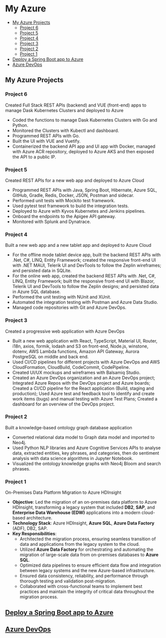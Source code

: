 # My Azure

- [My Azure Projects](#my-azure-projects)
  - [Project 6](#project-6)
  - [Project 5](#project-5)
  - [Project 4](#project-4)
  - [Project 3](#project-3)
  - [Project 2](#project-2)
  - [Project 1](#project-1)
- [Deploy a Spring Boot app to Azure](#deploy-a-spring-boot-app-to-azure)
- [Azure DevOps](#azure-devops)

## My Azure Projects

### Project 6

Created Full Stack REST APIs (backend) and VUE (front-end) apps to manage Dask Kubernetes Clusters and deployed to Azure

<!-- for Hatfield-->

- Coded the functions to manage Dask Kubernetes Clusters with Go and Python.
- Monitored the Clusters with Kubectl and dashboard.
- Programmed REST APIs with Go.
- Built the UI with VUE and Vuetify.
- Containerized the backend API app and UI app with Docker, managed with Azure ACR repository, deployed to Azure AKS and then exposed the API to a public IP.

### Project 5

Created REST APIs for a new web app and deployed to Azure Cloud

<!-- for RBC / a large bank -->

- Programmed REST APIs with Java, Spring Boot, Hibernate, Azure SQL, GitHub, Gradle, Redis, Docker, JSON, Postman and sidecar.
- Performed unit tests with Mockito test framework.
- Used pytest test framework to build the integration tests.
- Deployed to Azure with Kyvos Kubernetes and Jenkins pipelines.
- Onboard the endpoints to the Apigee API gateway.
- Monitored with Splunk and Dynatrace.

### Project 4

Built a new web app and a new tablet app and deployed to Azure Cloud

<!-- for Ministry of Transportation and Mistry of Labour, Immigration, Training and Skills Development -->

- For the offline mode tablet device app, built the backend REST APIs with .Net, C#, LINQ, Entity Framework; created the responsive front-end UI with .NET MAUI, Telerik UI and DevTools to follow the Zeplin wireframes; and persisted data in SQLite.
- For the online web app, created the backend REST APIs with .Net, C#, LINQ, Entity Framework; built the responsive front-end UI with Blazor, Telerik UI and DevTools to follow the Zeplin designs; and persisted data in Azure SQL database.
- Performed the unit testing with NUnit and XUnit.
- Automated the integration testing with Postman and Azure Data Studio.
- Managed code repositories with Git and Azure DevOps.

### Project 3

Created a progressive web application with Azure DevOps

<!-- for CBSA / a federal government client -->

- Built a new web application with React, TypeScript, Material UI, Router, i18n, axios, formik, lodash and S3 on front-end, Node.js, winstone, dotenv, AWS Lambda functions, Amazon API Gateway, Aurora PostgreSQL on middle and back end.
- Used CI/CD pipelines for different projects with Azure DevOps and AWS CloudFormation, CloudBuild, CodeCommit, CodePipeline.
- Created UI/UX mockups and wireframes with Balsamiq Studio.
- Created an Azure DevOps organization and an Azure DevOps project; Integrated Azure Repos with the DevOps project and Azure boards; Created a CI/CD pipeline for the React application (Build, staging and production); Used Azure test and feedback tool to identify and create work items (bugs) and manual testing with Azure Test Plans; Created a dashboard for an overview of the DevOps project.

### Project 2

Built a knowledge-based ontology graph database application

<!-- for GAC / a federal client -->

- Converted relational data model to Graph data model and imported to Neo4j.
- Used Python NLP libraries and Azure Cognitive Services APIs to analyse data, extracted entities, key phrases, and categories, then do sentiment analysis with data science algorithms in Jupyter Notebook.
- Visualized the ontology knowledge graphs with Neo4j Bloom and search phrases.

### Project 1

<!-- for Canada Post / Accenture -->

On-Premises Data Platform Migration to Azure HDInsight

- **Objective**: Led the migration of an on-premises data platform to Azure HDInsight, transforming a legacy system that included **DB2**, **SAP**, and **Enterprise Data Warehouse (EDW)** applications into a modern cloud-based architecture.
- **Technology Stack**: Azure HDInsight, **Azure SQL**, **Azure Data Factory** (ADF), DB2, SAP.
- **Key Responsibilities**:
  - Architected the migration process, ensuring seamless transition of data and applications from the legacy system to the cloud.
  - Utilized **Azure Data Factory** for orchestrating and automating the migration of large-scale data from on-premises databases to **Azure SQL**.
  - Optimized data pipelines to ensure efficient data flow and integration between legacy systems and the new Azure-based infrastructure.
  - Ensured data consistency, reliability, and performance through thorough testing and validation post-migration.
  - Collaborated with cross-functional teams to implement best practices and maintain the integrity of critical data throughout the migration process.

## [Deploy a Spring Boot app to Azure](Deploy_SpringBoot_2_Azure.md)

## [Azure DevOps](AzureDevOps/README.md)
